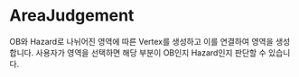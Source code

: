 # AreaJudgement
 OB와 Hazard로 나뉘어진 영역에 따른 Vertex를 생성하고 이를 연결하여 영역을 생성합니다.
 사용자가 영역을 선택하면 해당 부분이 OB인지 Hazard인지 판단할 수 있습니다.
